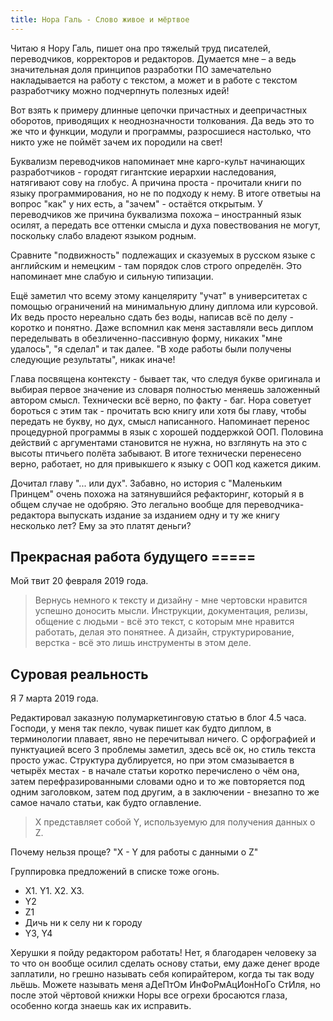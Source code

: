 ```yaml
---
title: Нора Галь - Слово живое и мёртвое
---
```


Читаю я Нору Галь, пишет она про тяжелый труд писателей, переводчиков, корректоров и редакторов. Думается мне – а ведь значительная доля принципов разработки ПО замечательно накладывается на работу с текстом, а может и в работе с текстом разработчику можно подчерпнуть полезных идей!

Вот взять к примеру длинные цепочки причастных и деепричастных оборотов, приводящих к неоднозначности толкования. Да ведь это то же что и функции, модули и программы, разросшиеся настолько, что никто уже не поймёт зачем их породили на свет!

Буквализм переводчиков напоминает мне карго-культ начинающих разработчиков - городят гигантские иерархии наследования, натягивают сову на глобус. А причина проста - прочитали книги по языку программирования, но не по подходу к нему. В итоге ответыы на вопрос "как" у них есть, а "зачем" - остаётся открытым. У переводчиков же причина буквализма похожа – иностранный язык осилят, а передать все оттенки смысла и духа повествования не могут, поскольку слабо владеют языком родным.

Сравните "подвижность" подлежащих и сказуемых в русском языке с английским и немецким - там порядок слов строго определён. Это  напоминает мне слабую и сильную типизации.

Ещё заметил что всему этому канцеляриту "учат" в университетах с помощью ограничений на минимальную длину диплома или курсовой. Их ведь просто нереально сдать без воды, написав всё по делу - коротко и понятно. Даже вспомнил как меня заставляли весь диплом переделывать в обезличенно-пассивную форму, никаких "мне удалось", "я сделал" и так далее. "В ходе работы были получены следующие результаты", никак иначе!

Глава посвящена контексту - бывает так, что следуя букве оригинала и выбирая первое значение из словаря полностью меняешь заложенный автором смысл. Технически всё верно, по факту - баг. Нора советует бороться с этим так - прочитать всю книгу или хотя бы главу, чтобы передать не букву, но дух, смысл написанного. Напоминает перенос процедурной программы в язык с хорошей поддержкой ООП. Половина действий с аргументами становится не нужна, но взглянуть на это с высоты птичьего полёта забывают. В итоге технически перенесено верно, работает, но для привыкшего к языку с ООП код кажется диким.

Дочитал главу "... или дух". Забавно, но история с "Маленьким Принцем" очень похожа на затянувшийся рефакторинг, который я в общем случае не одобряю. Это легально вообще для переводчика-редактора выпускать издание за изданием одну и ту же книгу несколько лет? Ему за это платят деньги?

## Прекрасная работа будущего =====

Мой твит 20 февраля 2019 года.

> Вернусь немного к тексту и дизайну - мне чертовски нравится успешно доносить мысли. Инструкции, документация, релизы, общение с людьми - всё это текст, с которым мне нравится работать, делая это понятнее. А дизайн, структурирование, верстка - всё это лишь инструменты в этом деле.

## Суровая реальность 

Я 7 марта 2019 года.

Редактировал заказную полумаркетинговую статью в блог 4.5 часа. Господи, у меня так пекло, чувак пишет как будто диплом, в терминологии плавает, явно не перечитывал ничего. С орфографией и пунктуацией всего 3 проблемы заметил, здесь всё ок, но стиль текста просто ужас. Структура дублируется, но при этом смазывается в четырёх местах - в начале статьи коротко перечислено о чём она, затем перефразированными словами одно и то же повторяется под одним заголовком, затем под другим, а в заключении - внезапно то же самое начало статьи, как будто оглавление.

> X представляет собой Y, используемую для получения данных о Z.

Почему нельзя проще? "X - Y для работы с данными о Z"

Группировка предложений в списке тоже огонь.

- Х1. Y1. X2. X3.
- Y2
- Z1
- Дичь ни к селу ни к городу
- Y3, Y4

Херушки я пойду редактором работать! Нет, я благодарен человеку за то что он вообще осилил сделать основу статьи, ему даже денег вроде заплатили, но грешно называть себя копирайтером, когда ты так воду льёшь. Можете называть меня аДеПтОм ИнФоРмАцИонНоГо СтИля, но после этой чёртовой книжки Норы все огрехи бросаются глаза, особенно когда знаешь как их исправить.
